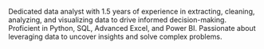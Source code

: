 Dedicated data analyst with 1.5 years of experience in extracting, cleaning, analyzing, and visualizing data to drive informed decision-making. Proficient in Python, SQL, Advanced Excel, and Power BI. Passionate about leveraging data to uncover insights and solve complex problems.
